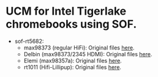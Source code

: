 # UCM for Intel Tigerlake chromebooks using SOF.

* sof-rt5682: 
	* max98373 (regular HiFi): Original files [here](https://github.com/eupnea-linux/ucm-configs/tree/main/upstream/volteer/voxel/sof-rt5682.max98373.voxel).
	* Delbin (max98373/2345 HDMI): Original files [here](https://github.com/eupnea-linux/ucm-configs/tree/main/upstream/volteer/delbin/sof-rt5682.max98373.delbin).
	* Elemi (max98357a): Original files [here](https://github.com/eupnea-linux/ucm-configs/tree/main/upstream/volteer/chronicler/sof-rt5682.chronicler).
	* rt1011 (Hifi-Lillipup): Original files [here](https://github.com/eupnea-linux/ucm-configs/tree/main/upstream/volteer/lillipup/sof-rt5682.lillipup).
